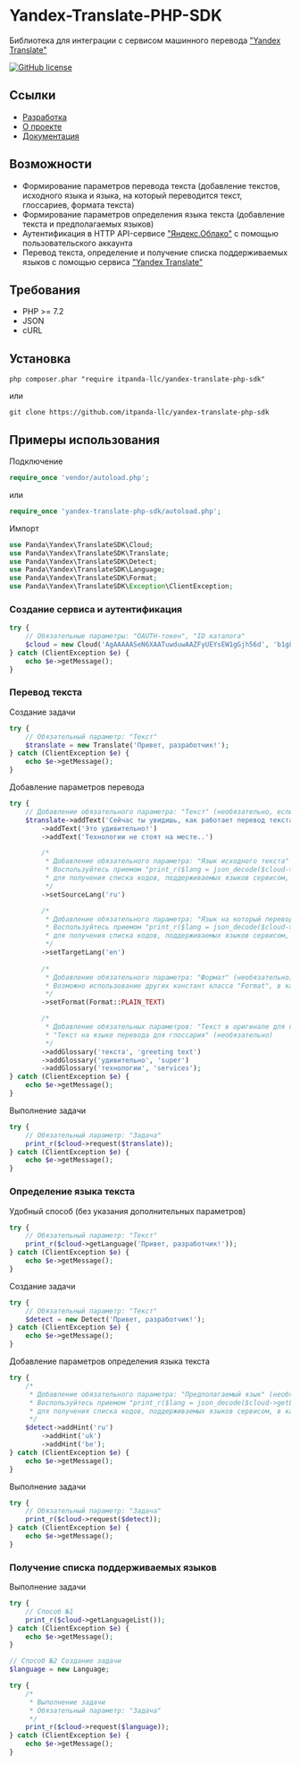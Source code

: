 # Yandex-Translate-PHP-SDK

Библиотека для интеграции с сервисом машинного перевода ["Yandex Translate"](https://cloud.yandex.ru/services/translate)

[![GitHub license](https://img.shields.io/badge/license-MIT-blue)](LICENSE)

## Ссылки

* [Разработка](https://github.com/itpanda-llc)
* [О проекте](https://cloud.yandex.ru/services/translate)
* [Документация](https://cloud.yandex.ru/docs/translate)

## Возможности

* Формирование параметров перевода текста (добавление текстов, исходного языка и языка, на который переводится текст, глоссариев, формата текста)
* Формирование параметров определения языка текста (добавление текста и предполагаемых языков)
* Аутентификация в HTTP API-сервисе ["Яндекс.Облако"](https://cloud.yandex.ru) с помощью пользовательского аккаунта
* Перевод текста, определение и получение списка поддерживаемых языков с помощью сервиса ["Yandex Translate"](https://cloud.yandex.ru/services/translate)

## Требования

* PHP >= 7.2
* JSON
* cURL

## Установка

```shell script
php composer.phar "require itpanda-llc/yandex-translate-php-sdk"
```

или

```shell script
git clone https://github.com/itpanda-llc/yandex-translate-php-sdk
```

## Примеры использования

Подключение

```php
require_once 'vendor/autoload.php';
```

или

```php
require_once 'yandex-translate-php-sdk/autoload.php';
```

Импорт

```php
use Panda\Yandex\TranslateSDK\Cloud;
use Panda\Yandex\TranslateSDK\Translate;
use Panda\Yandex\TranslateSDK\Detect;
use Panda\Yandex\TranslateSDK\Language;
use Panda\Yandex\TranslateSDK\Format;
use Panda\Yandex\TranslateSDK\Exception\ClientException;
```

### Создание сервиса и аутентификация

```php
try {
    // Обязательные параметры: "OAUTH-токен", "ID каталога"
    $cloud = new Cloud('AgAAAAASeN6XAATuwduwAAZFyUEYsEW1gGjh56d', 'b1g89h70fg5jgg8e1j4d');
} catch (ClientException $e) {
    echo $e->getMessage();
}
```

### Перевод текста

Создание задачи

```php
try {
    // Обязательный параметр: "Текст"
    $translate = new Translate('Привет, разработчик!');
} catch (ClientException $e) {
    echo $e->getMessage();
}
```

Добавление параметров перевода

```php
try {
    // Добавление обязательного параметра: "Текст" (необязательно, если был добавлен ранее, например, при создании задачи)
    $translate->addText('Сейчас ты увидишь, как работает перевод текста!')
        ->addText('Это удивительно!')
        ->addText('Технологии не стоят на месте..')

        /*
         * Добавление обязательного параметра: "Язык исходного текста" (обязательно, при использовании глоссариев)
         * Воспользуйтесь приемом "print_r($lang = json_decode($cloud->getLanguageList(), true));",
         * для получения списка кодов, поддерживаемых языков сервисом, в качестве параметра.
         */
        ->setSourceLang('ru')

        /*
         * Добавление обязательного параметра: "Язык на который переводить"
         * Воспользуйтесь приемом "print_r($lang = json_decode($cloud->getLanguageList(), true));",
         * для получения списка кодов, поддерживаемых языков сервисом, в качестве параметра.
         */
        ->setTargetLang('en')
    
        /*
         * Добавление обязательного параметра: "Формат" (необязательно)
         * Возможно использование других констант класса "Format", в качестве параметра
         */
        ->setFormat(Format::PLAIN_TEXT)

        /*
         * Добавление обязательных параметров: "Текст в оригинале для глоссария",
         * "Текст на языке перевода для глоссария" (необязательно)
         */
        ->addGlossary('текста', 'greeting text')
        ->addGlossary('удивительно', 'super')
        ->addGlossary('технологии', 'services');
} catch (ClientException $e) {
    echo $e->getMessage();
}
```

Выполнение задачи

```php
try {
    // Обязательный параметр: "Задача"
    print_r($cloud->request($translate));
} catch (ClientException $e) {
    echo $e->getMessage();
}
```

### Определение языка текста

Удобный способ (без указания дополнительных параметров)

```php
try {
    // Обязательный параметр: "Текст"
    print_r($cloud->getLanguage('Привет, разработчик!'));
} catch (ClientException $e) {
    echo $e->getMessage();
}
```

Создание задачи

```php
try {
    // Обязательный параметр: "Текст"
    $detect = new Detect('Привет, разработчик!');
} catch (ClientException $e) {
    echo $e->getMessage();
}
```

Добавление параметров определения языка текста

```php
try {
    /*
     * Добавление обязательного параметра: "Предполагаемый язык" (необязательно)
     * Воспользуйтесь приемом "print_r($lang = json_decode($cloud->getLanguageList(), true));",
     * для получения списка кодов, поддерживаемых языков сервисом, в качестве параметра.
     */
    $detect->addHint('ru')
        ->addHint('uk')
        ->addHint('be');
} catch (ClientException $e) {
    echo $e->getMessage();
}
```

Выполнение задачи

```php
try {
    // Обязательный параметр: "Задача"
    print_r($cloud->request($detect));
} catch (ClientException $e) {
    echo $e->getMessage();
}
```

### Получение списка поддерживаемых языков

Выполнение задачи

```php
try {
    // Способ №1
    print_r($cloud->getLanguageList());
} catch (ClientException $e) {
    echo $e->getMessage();
}

// Способ №2 Создание задачи
$language = new Language;

try {
    /*
     * Выполнение задачи
     * Обязательный параметр: "Задача"
     */
    print_r($cloud->request($language));
} catch (ClientException $e) {
    echo $e->getMessage();
}
```
